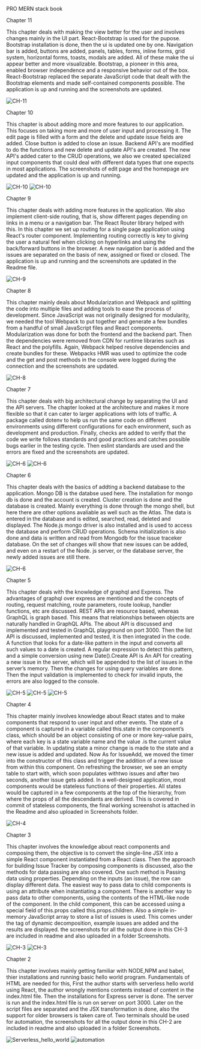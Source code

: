 PRO MERN stack book

Chapter 11

This chapter deals with making the view better for the user and involves changes mainly in the UI part. React-Bootstrap is used for the pupose. Bootstrap installation is done, then the ui is updated one by one. Navigation bar is added, buttons are added, panels, tables, forms, inline forms, grid system, horizontal forms, toasts, modals are added. All of these make the ui appear better and more visualizable. Bootstrap, a pioneer in this area, enabled browser independence and a responsive behavior out of the box. React-Bootstrap replaced the separate JavaScript code that dealt with the Bootstrap elements and made self-contained components possible. The application is up and running and the screenshots are updated.

![CH-11](https://github.ccs.neu.edu/NEU-CS5610-SU21/SahaiAyush-book/blob/master/Screenshots/ch-11.JPG)

Chapter 10

This chapter is about adding more and more features to our application. This focuses on taking more and more of user input and processing it. The edit page is filled with a form and the delete and update issue fields are added. Close button is added to close an issue. Backend API's are modified to do the functions and new delete and update API's are created. The new API's added cater to the CRUD operations, we also we created specialized input components that could deal with different data types that one expects in most applications. The screenshots of edit page and the homepage are updated and the application is up and running.

![CH-10](https://github.ccs.neu.edu/NEU-CS5610-SU21/SahaiAyush-book/blob/master/Screenshots/ch-10.JPG)
![CH-10](https://github.ccs.neu.edu/NEU-CS5610-SU21/SahaiAyush-book/blob/master/Screenshots/ch-10.1.JPG)

Chapter 9

This chapter deals with adding more features in the application. We also implement client-side routing, that is, show different pages depending on links in a menu or a navigation bar. The React Router library helped with this. In this chapter we set up routing for a single page application using React's router component. Implementing routing correctly is key to giving the user a natural feel when clicking on hyperlinks and using the back/forward buttons in the browser. A new navigation bar is added and the issues are separated on the basis of new, assigned or fixed or closed. The application is up and running and the screenshots are updated in the Readme file.

![CH-9](https://github.ccs.neu.edu/NEU-CS5610-SU21/SahaiAyush-book/blob/master/Screenshots/ch-9.JPG)

Chapter 8

This chapter mainly deals about Modularization and Webpack and splitting the code into multiple files and adding tools to ease the process of development. Since JavaScript was not originally designed for modularity, we needed the tool Webpack to put together and
generate a few bundles from a handful of small JavaScript files and React components. Modularization was done for both the frontend and the backend part. Then the dependencies were removed from CDN for runtime libraries such as React and the polyfills. Again,
Webpack helped resolve dependencies and create bundles for these. Webpacks HMR was used to optimize the code and the get and post methods in the console were logged during the connection and the screenshots are updated.

![CH-8](https://github.ccs.neu.edu/NEU-CS5610-SU21/SahaiAyush-book/blob/master/Screenshots/ch-8.JPG)

Chapter 7

This chapter deals with big architectural change by separating the UI and the API servers. The chapter looked at the architecture and makes it more flexible so that it can cater to larger applications with lots of traffic. A package called dotenv to help us run the same code on different environments using different configurations for each environment, such as development and production.
Finally, checks are added to verify that the code we write follows standards and good practices and catches possible bugs earlier in the testing cycle. Then eslint standards are used and the errors are fixed and the screenshots are updated.

![CH-6](https://github.ccs.neu.edu/NEU-CS5610-SU21/SahaiAyush-book/blob/master/Screenshots/ch7-1.JPG)
![CH-6](https://github.ccs.neu.edu/NEU-CS5610-SU21/SahaiAyush-book/blob/master/Screenshots/ch7-2.JPG)

Chapter 6

This chapter deals with the basics of addting a backend database to the application. Mongo DB is the databse used here. The installation for mongo db is done and the account is created. Cluster creation is done and the database is created. Mainly everything is done through the mongo shell, but here there are other options avaliable as well such as the Atlas. The data is entered in the database and is edited, searched, read, deleted and displayed. The Node.js mongo driver is also installed and is used to access the database and perform CRUD operations. Schema initialization is also done and data is written and read from Mongodb for the issue traceker database. On the set of changes will show that new issues can be added, and even on a restart of the Node. js server, or the database server, the newly added issues are still there.

![CH-6](https://github.ccs.neu.edu/NEU-CS5610-SU21/SahaiAyush-book/blob/master/Screenshots/mongo-read.JPG)


Chapter 5

This chapter deals with the knowledge of graphql and Express. The advantages of graphql over express are mentioned and the concepts of routing, request matching, route parameters, route lookup, handler functions, etc are discussed. REST APIs are resource based, whereas GraphQL is graph based. This means that relationships between objects are naturally handled in GraphQL APIs. The about API is discussed and implemented and tested in GraphQL playground on port 3000. Then the list API is discussed, implemented and tested, it is then integrated in the code. A function that looks for a date-like pattern in the input and converts all such values to a date is created. A regular expression to detect this pattern, and a simple conversion using new Date().Create API is An API for creating a new issue in the server, which will be appended to the list of issues in the server’s memory. Then the changes for using query variables are done. Then the input validation is implemented to check for invalid inputs, the errors are also logged to the console.

![CH-5](https://github.ccs.neu.edu/NEU-CS5610-SU21/SahaiAyush-book/blob/master/Screenshots/ch5.JPG)
![CH-5](https://github.ccs.neu.edu/NEU-CS5610-SU21/SahaiAyush-book/blob/master/Screenshots/ch5-4.JPG)
![CH-5](https://github.ccs.neu.edu/NEU-CS5610-SU21/SahaiAyush-book/blob/master/Screenshots/ch5-5.JPG)


Chapter 4

This chapter mainly involves knowledge about React states and to make components that respond to user input and other events. The state of a component is captured in a variable called this.state in the component’s class, which should be an object consisting of one or more key-value pairs, where each key is a state variable name and the value .is the current value of that variable. In updating state a minor change is made to the state and a new issue is added and updated. Now As for IssueAdd, we  moved the timer into the constructor of this class and trigger the addition of a new issue from within this component. On refreshing the browser, we see an empty table to start with, which soon populates withtwo issues and after two seconds, another issue gets added. In a well-designed application, most components would be stateless functions of their properties. All states would be captured in a few components at the top of the hierarchy, from where the props of all the descendants are derived. This is covered in commit of stateless components, the final working screenshot is attached in the Readme and also uploaded in Screenshots folder.

![CH-4](https://github.ccs.neu.edu/NEU-CS5610-SU21/SahaiAyush-book/blob/master/Screenshots/ch4.JPG)


Chapter 3

This chapter involves the knowledge about react components and composing them, the objective is to convert the single-line JSX into a simple React component instantiated
from a React class. Then the approach for building Issue Tracker by composing components is discussed, also the methods for data passing are also covered. One such method is Passing data using properties. Depending on the inputs (an issue), the row can display different data. The easiest way to pass data to child components is using an attribute when instantiating a component. There is another way to pass data to other components, using the contents of the HTML-like node of the component. In the child component, this can be accessed using a special field of this.props called this.props.children. Also a simple in-memory JavaScript array to store a list of issues is used. This comes under the tag of dynamic decomposition, example issues are added and the results are displayed. the screenshots for all the output done in this CH-3 are included in readme and also uploaded in a folder Screenshots.

![CH-3](https://github.ccs.neu.edu/NEU-CS5610-SU21/SahaiAyush-book/blob/master/Screenshots/ch_3_react_comp.JPG)
![CH-3](https://github.ccs.neu.edu/NEU-CS5610-SU21/SahaiAyush-book/blob/master/Screenshots/ch_3_final.JPG)

Chapter 2 


This chapter involves mainly getting familiar with NODE,NPM and babel, thier installations and running basic hello world program. Fundamentals of HTML are needed for this, First the author starts with serverless hello world using React, the author wrongly mentions contents instead of content in the index.html file. Then the installations for Express server is done. The server is run and the index.html file is run on server on port 3000. Later on the script files are separated and the JSX transformation is done, also the support for older browsers is taken care of.
Two terminals should be used for automation, the screenshots for all the output done in this CH-2 are included in readme and also uploaded in a folder Screenshots.

![Serverless_hello_world](https://github.ccs.neu.edu/NEU-CS5610-SU21/SahaiAyush-book/blob/master/Screenshots/Serverless_hello_world.jpeg.JPG)
![automation](https://github.ccs.neu.edu/NEU-CS5610-SU21/SahaiAyush-book/blob/master/Screenshots/ch2_4(automation).jpeg.JPG)





